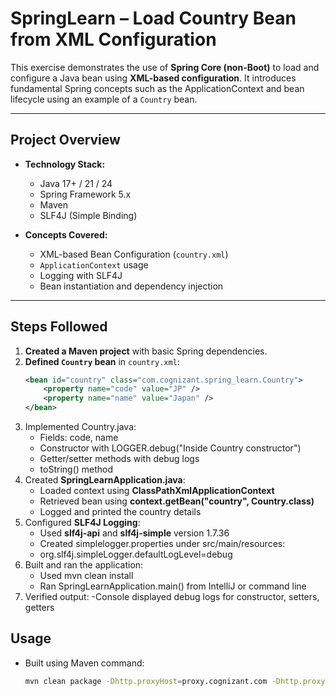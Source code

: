 # SpringLearn – Load Country Bean from XML Configuration

This exercise demonstrates the use of **Spring Core (non-Boot)** to load and configure a Java bean using **XML-based configuration**. It introduces fundamental Spring concepts such as the ApplicationContext and bean lifecycle using an example of a `Country` bean.

---

##  Project Overview

- **Technology Stack:**
  - Java 17+ / 21 / 24
  - Spring Framework 5.x
  - Maven
  - SLF4J (Simple Binding)

- **Concepts Covered:**
  - XML-based Bean Configuration (`country.xml`)
  - `ApplicationContext` usage
  - Logging with SLF4J
  - Bean instantiation and dependency injection

---

## Steps Followed

1. **Created a Maven project** with basic Spring dependencies.
2. **Defined `Country` bean** in `country.xml`:
   ```xml
   <bean id="country" class="com.cognizant.spring_learn.Country">
       <property name="code" value="JP" />
       <property name="name" value="Japan" />
   </bean>
   ```
3. Implemented Country.java:
    - Fields: code, name
    - Constructor with LOGGER.debug("Inside Country constructor")
    - Getter/setter methods with debug logs
    - toString() method
4. Created **SpringLearnApplication.java**:
    - Loaded context using **ClassPathXmlApplicationContext**
    - Retrieved bean using **context.getBean("country", Country.class)**
    - Logged and printed the country details
5. Configured **SLF4J Logging**:
    - Used **slf4j-api** and **slf4j-simple** version 1.7.36
    - Created simplelogger.properties under src/main/resources:
    - org.slf4j.simpleLogger.defaultLogLevel=debug
6. Built and ran the application:
    - Used mvn clean install
    - Ran SpringLearnApplication.main() from IntelliJ or command line
8. Verified output:
    -Console displayed debug logs for constructor, setters, getters

## Usage 

- Built using Maven command:
   ```bash
   mvn clean package -Dhttp.proxyHost=proxy.cognizant.com -Dhttp.proxyPort=6050 -Dhttps.proxyHost=proxy.cognizant.com -Dhttps.proxyPort=6050 -Dhttp.proxyUser=123456
   ```
